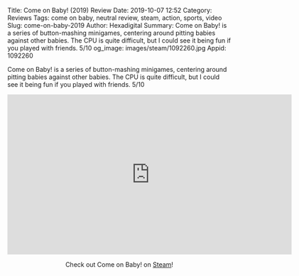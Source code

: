 Title: Come on Baby! (2019) Review
Date: 2019-10-07 12:52
Category: Reviews
Tags: come on baby, neutral review, steam, action, sports, video
Slug: come-on-baby-2019
Author: Hexadigital
Summary: Come on Baby! is a series of button-mashing minigames, centering around pitting babies against other babies. The CPU is quite difficult, but I could see it being fun if you played with friends. 5/10
og_image: images/steam/1092260.jpg
Appid: 1092260

Come on Baby! is a series of button-mashing minigames, centering around pitting babies against other babies. The CPU is quite difficult, but I could see it being fun if you played with friends. 5/10

<center><iframe src="https://www.youtube.com/embed/YPfGgU_7E8U?feature=oembed" allow="accelerometer; autoplay; encrypted-media; gyroscope; picture-in-picture" width="640" height="360" frameborder="0"></iframe>

Check out Come on Baby! on [Steam](https://store.steampowered.com/app/1092260/?curator_clanid=34633900)!</center>